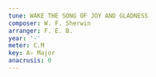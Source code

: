 ```yaml
---
tune: WAKE THE SONG OF JOY AND GLADNESS
composer: W. F. Sherwin
arranger: F. E. B.
year: '-'
meter: C.M
key: A♭ Major
anacrusis: 0
---
```

